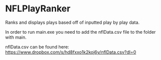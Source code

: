 # NFLPlayRanker
Ranks and displays plays based off of inputted play by play data.

In order to run main.exe you need to add the nflData.csv file to the folder with main.

nflData.csv can be found here: https://www.dropbox.com/s/hd8fxxo1k2koj6y/nflData.csv?dl=0
